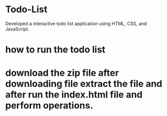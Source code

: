 # Todo-List
Developed a interactive todo list application using HTML, CSS, and JavaScript. 

# how to run the todo list 
# download the zip file after downloading file extract the file and after run the index.html file and perform operations.
